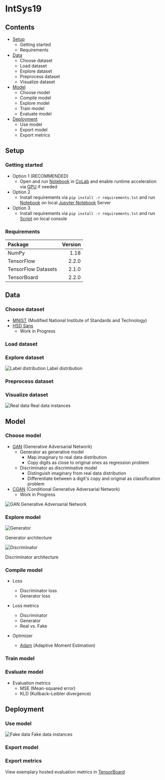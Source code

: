 # IntSys19

## Contents

* [Setup](https://github.com/MScharnberg/IntSys19/tree/documentation#setup)
  * Getting started
  * Requirements
* [Data](https://github.com/MScharnberg/IntSys19/tree/documentation#data)
  * Choose dataset 
  * Load dataset
  * Explore dataset
  * Preprocess dataset
  * Visualize dataset
* [Model](https://github.com/MScharnberg/IntSys19/tree/documentation#model)
  * Choose model 
  * Compile model
  * Explore model
  * Train model
  * Evaluate model
* [Deployment](https://github.com/MScharnberg/IntSys19/tree/documentation#deployment)
  * Use model
  * Export model
  * Export metrics

## Setup

### Getting started

* Option 1 (RECOMMENDED)
  * Open and run [Notebook](./Notebook.ipynb) in [CoLab](https://colab.research.google.com/) and enable runtime acceleration via [GPU](https://colab.research.google.com/notebooks/gpu.ipynb) if needed
* Option 2
  * Install requirements via `pip install -r requirements.txt` and run [Notebook](./Notebook.ipynb) on local [Jupyter Notebook](https://jupyter.org/) Server
* Option 3
  * Install requirements via `pip install -r requirements.txt` and run [Script](./script.py) on local console

### Requirements

| Package             | Version |
|:--------------------|--------:|
| NumPy               | 1.18    |
| TensorFlow          | 2.2.0   |
| TensorFlow Datasets | 2.1.0   |
| TensorBoard         | 2.2.0   |

## Data

### Choose dataset 

* [MNIST](http://yann.lecun.com/exdb/mnist/) (Modified National Institute of Standards and Technology)
* [HSD Sans](https://www.hs-duesseldorf.de/hochschule/verwaltung/kommunikation/cd/faq/hsdsans)
  * Work in Progress

### Load dataset

### Explore dataset

![Label distribution](./img/label.png)
Label distribution

### Preprocess dataset

### Visualize dataset

![Real data](./img/real.png)
Real data instances

## Model

### Choose model 

* [GAN](https://arxiv.org/abs/1406.2661) (Generative Adversarial Network)
  * Generator as generative model
    * Map imaginary to real data distribution
    * Copy digits as close to original ones as regression problem
  * Discriminator as discriminative model
    * Distinguish imaginary from real data distribution
    * Differentiate between a digit's copy and original as classification problem
* [CGAN](https://arxiv.org/abs/1411.1784) (Conditional Generative Adversarial Network)
  * Work in Progress

![GAN](./img/gan.png)
Generative Adversarial Network

### Explore model

![Generator](./img/generator.png)

Generator architecture

![Discriminator](./img/discriminator.png)

Discriminator architecture

### Compile model

* Loss
  * Discriminator loss
  * Generator loss
  
* Loss metrics
  * Discriminator
  * Generator
  * Real vs. Fake
  
* Optimizer
  * [Adam](https://arxiv.org/abs/1412.6980) (Adaptive Moment Estimation)

### Train model

### Evaluate model

* Evaluation metrics
  * MSE (Mean-squared error)
  * KLD (Kullback–Leibler divergence)

## Deployment 

### Use model

![Fake data](./img/fake.png)
Fake data instances

### Export model

### Export metrics

View exemplary hosted evaluation metrics in [TensorBoard](https://tensorboard.dev/experiment/xPmLM55lRsGE7zE9i6PZpA/)
